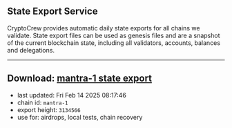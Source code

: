 ## State Export Service
CryptoCrew provides automatic daily state exports for all chains we validate. State export files can be used as genesis files and are a snapshot of the current blockchain state, including all validators, accounts, balances and delegations.

---
**Download: [mantra-1 state export](https://dl-eu2.ccvalidators.com/SERVICE/mantrachain/mantra-1_export_3134566.json)**
---

- last updated: Fri Feb 14 2025 08:17:46
- chain id: `mantra-1`
- export height: `3134566`
- use for: airdrops, local tests, chain recovery

